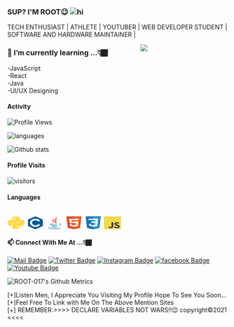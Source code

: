 ### SUP? I'M ROOT😉 <img src="https://user-images.githubusercontent.com/1303154/88677602-1635ba80-d120-11ea-84d8-d263ba5fc3c0.gif" width="28px" alt="hi">
TECH ENTHUSIAST | ATHLETE | YOUTUBER | WEB DEVELOPER STUDENT | SOFTWARE AND HARDWARE MAINTAINER |


<img align='right' src='https://user-images.githubusercontent.com/5713670/87202985-820dcb80-c2b6-11ea-9f56-7ec461c497c3.gif' width='200"'>

### 🌱 I’m currently learning ...👇🏾</br>
-JavaScript</br>
-React</br>
-Java</br>
-UI/UX Designing</br>

#### Activity
<!--START_SECTION:waka-->

![Profile Views](http://img.shields.io/badge/Profile%20Views-25-blue)

![languages](https://github-readme-stats.vercel.app/api/top-langs/?username=ROOT-017&layout=compact&theme=chartreuse-dark)


<!--END_SECTION:waka-->



![Github stats](https://github-readme-stats.vercel.app/api?username=ROOT-017&show_icons=true&count_private=true&theme=chartreuse-dark)
 
 #### Profile Visits 
![visitors](https://visitor-badge.glitch.me/badge?page_id=ROOT-017)

 #### Languages 


<div style="
  div{padding:20px;
    margin:20px;
  border-style:red:
    backgrown color:maroon">
<div style="display: inline_block"><br>
  <img align="center" alt="Uly-Js" height="30" width="40" src="https://raw.githubusercontent.com/devicons/devicon/master/icons/python/python-plain.svg">
  <img align="center" alt="Uly-Ts" height="30" width="40" src="https://raw.githubusercontent.com/devicons/devicon/master/icons/c/c-plain.svg">
  <img align="center" alt="Uly-Java" height="30" width="40" src="https://raw.githubusercontent.com/devicons/devicon/master/icons/java/java-original.svg">
  <img align="center" alt="Uly-HTML" height="30" width="40" src="https://raw.githubusercontent.com/devicons/devicon/master/icons/html5/html5-original.svg">
  <img align="center" alt="Uly-CSS" height="30" width="40" src="https://raw.githubusercontent.com/devicons/devicon/master/icons/css3/css3-original.svg">
  <img align="center" alt="Uly-Javascript" height="30" width="40" src="https://raw.githubusercontent.com/devicons/devicon/master/icons/javascript/javascript-original.svg">
  
</div>
</div>
 
<!--- Nothing important--->
#### 📫 Connect With Me At ...👇🏾


[![Mail Badge](https://img.shields.io/badge/-NKWETACHA_TERENCE-c0392b?style=flat&labelColor=c0392b&logo=gmail&logoColor=white)](mailto:nkwetachaterence17@gmail.com)
[![Twitter Badge](https://img.shields.io/badge/-@RootMultivate-1ca0f1?style=flat&labelColor=1ca0f1&logo=twitter&logoColor=white&link=https://twitter.com/RootMultivate)](https://twitter.com/RootMultivate/) 
[![Instagram Badge](https://img.shields.io/badge/-@jeezyway_terence-ef4c5d?style=flat&labelColor=ef4c5d&logo=instagram&logoColor=white)](https://www.instagram.com/jeezyway_terence/)
[![facebook Badge](https://img.shields.io/badge/-@Jeezyway_Terence-405DE6?style=flat&labelColor=5851DB&logo=facebook&logoColor=white)](https://www.facebook.com/profile.php?id=100009315999653)
[![Youtube Badge](https://img.shields.io/badge/-@ROOT_TECH-cc3300?style=flat&labelColor=cc3300&logo=youtube&logoColor=white)](https://www.youtube.com/channel/UCGv3no5_J8aZLNi-SRxNVNg/)

<!---My code is public not protected except the copyright statement-->

<p>
    <img width="600"  
         src="https://metrics.lecoq.io/ROOT-017?id=ROOT-017" 
         alt="ROOT-017's Github Metrics"
    />
</p>
<!--each day i run out of inspiration --->
<!--
#### What About This Master Piece:
[<img src="https://now-playing-codestackr.vercel.app/api/spotify-playing" alt="pro-prodipto's Spotify List" width="100%" />](https://open.spotify.com/playlist/1DQ8pUggS06YZk1u7tuTEC)
-->

[+]Listen Men, I Appreciate You Visiting My Profile Hope To See You Soon...</BR>
[+]Feel Free To Link with Me On The Above Mention Sites</br>
[+] REMEMBER:>>>> DECLARE VARIABLES NOT WARS!!😉 copyright©2021 <<<<</b>
